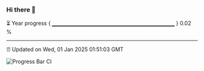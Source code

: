 ### Hi there 👋

⏳ Year progress { ▁▁▁▁▁▁▁▁▁▁▁▁▁▁▁▁▁▁▁▁▁▁▁▁▁▁▁▁▁▁ } 0.02 %

---

⏰ Updated on Wed, 01 Jan 2025 01:51:03 GMT

![Progress Bar CI](https://github.com/ZhaoGui/ZhaoGui/workflows/Progress%20Bar%20CI/badge.svg)
